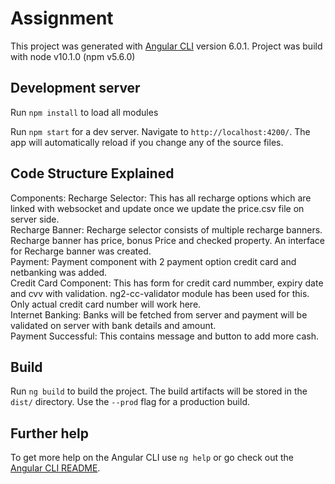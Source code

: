 # Assignment

This project was generated with [Angular CLI](https://github.com/angular/angular-cli) version 6.0.1.
Project was build with node v10.1.0 (npm v5.6.0)

## Development server
Run `npm install` to load all modules

Run `npm start` for a dev server. Navigate to `http://localhost:4200/`. The app will automatically reload if you change any of the source files.

## Code Structure Explained
Components:
Recharge Selector: This has all recharge options which are linked with websocket and update once we update the price.csv file   on server side.  
Recharge Banner: Recharge selector consists of multiple recharge banners. Recharge banner has price, bonus Price and checked   property. An interface for Recharge banner was created.  
Payment: Payment component with 2 payment option credit card and netbanking was added.  
Credit Card Component: This has form for credit card nummber, expiry date and cvv with validation. ng2-cc-validator module has   been used for this. Only actual credit card number will work here.  
Internet Banking: Banks will be fetched from server and payment will be validated on server with bank details and amount.  
Payment Successful: This contains message and button to add more cash.  


## Build

Run `ng build` to build the project. The build artifacts will be stored in the `dist/` directory. Use the `--prod` flag for a production build.

## Further help

To get more help on the Angular CLI use `ng help` or go check out the [Angular CLI README](https://github.com/angular/angular-cli/blob/master/README.md).
